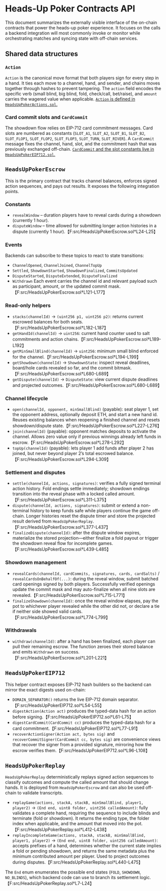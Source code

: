 # Heads-Up Poker Contracts API

This document summarizes the externally visible interface of the on-chain contracts that power the heads-up poker experience. It focuses on the calls a backend integration will most commonly invoke or monitor while orchestrating matches and syncing state with off-chain services.

## Shared data structures

### `Action`
`Action` is the canonical move format that both players sign for every step in a hand. It ties each move to a channel, hand, and sender, and chains moves together through hashes to prevent tampering. The `action` field encodes the specific verb (small blind, big blind, fold, check/call, bet/raise), and `amount` carries the wagered value when applicable. [`Action` is defined in `HeadsUpPokerActions.sol`.](src/HeadsUpPokerActions.sol)

### Card commit slots and `CardCommit`
The showdown flow relies on EIP-712 card commitment messages. Card slots are numbered as constants (`SLOT_A1`, `SLOT_A2`, `SLOT_B1`, `SLOT_B2`, `SLOT_FLOP1`, `SLOT_FLOP2`, `SLOT_FLOP3`, `SLOT_TURN`, `SLOT_RIVER`). A `CardCommit` message fixes the channel, hand, slot, and the commitment hash that was previously exchanged off-chain. [`CardCommit` and the slot constants live in `HeadsUpPokerEIP712.sol`.](src/HeadsUpPokerEIP712.sol)

## `HeadsUpPokerEscrow`
This is the primary contract that tracks channel balances, enforces signed action sequences, and pays out results. It exposes the following integration points.

### Constants
- `revealWindow` – duration players have to reveal cards during a showdown (currently 1 hour).
- `disputeWindow` – time allowed for submitting longer action histories in a dispute (currently 1 hour).【F:src/HeadsUpPokerEscrow.sol†L24-L25】

### Events
Backends can subscribe to these topics to react to state transitions:
- `ChannelOpened`, `ChannelJoined`, `ChannelTopUp`
- `Settled`, `ShowdownStarted`, `ShowdownFinalized`, `CommitsUpdated`
- `DisputeStarted`, `DisputeExtended`, `DisputeFinalized`
- `Withdrawn`
Each event carries the channel id and relevant payload such as participant, amount, or the updated commit mask.【F:src/HeadsUpPokerEscrow.sol†L121-L177】

### Read-only helpers
- `stacks(channelId)` → `(uint256 p1, uint256 p2)`: returns current escrowed balances for both seats.【F:src/HeadsUpPokerEscrow.sol†L182-L187】
- `getHandId(channelId)` → `uint256`: current hand counter used to salt commitments and action chains.【F:src/HeadsUpPokerEscrow.sol†L189-L192】
- `getMinSmallBlind(channelId)` → `uint256`: minimum small blind enforced for the channel.【F:src/HeadsUpPokerEscrow.sol†L194-L199】
- `getShowdown(channelId)` → `ShowdownState`: inspect reveal deadlines, board/hole cards revealed so far, and the commit bitmask.【F:src/HeadsUpPokerEscrow.sol†L680-L689】
- `getDispute(channelId)` → `DisputeState`: view current dispute deadlines and projected outcomes.【F:src/HeadsUpPokerEscrow.sol†L680-L689】

### Channel lifecycle
- `open(channelId, opponent, minSmallBlind)` (payable): seat player 1, set the opponent address, optionally deposit ETH, and start a new hand id. Reuses existing balances when reopening a finished channel and resets showdown/dispute state.【F:src/HeadsUpPokerEscrow.sol†L227-L276】
- `join(channelId)` (payable): opponent matches deposits to activate the channel. Allows zero value only if previous winnings already left funds in escrow.【F:src/HeadsUpPokerEscrow.sol†L278-L292】
- `topUp(channelId)` (payable): lets player 1 add funds after player 2 has joined, but never beyond player 2’s total escrowed balance.【F:src/HeadsUpPokerEscrow.sol†L294-L309】

### Settlement and disputes
- `settle(channelId, actions, signatures)`: verifies a fully signed terminal action history. Fold endings settle immediately; showdown endings transition into the reveal phase with a locked called amount.【F:src/HeadsUpPokerEscrow.sol†L311-L375】
- `dispute(channelId, actions, signatures)`: submit or extend a non-terminal history to keep funds safe while players continue the game off-chain. Longer histories reset the dispute timer and store the projected result derived from `HeadsUpPokerReplay`.【F:src/HeadsUpPokerEscrow.sol†L377-L437】
- `finalizeDispute(channelId)`: after the dispute window expires, materialize the stored projection—either finalize a fold payout or trigger the showdown reveal flow for incomplete games.【F:src/HeadsUpPokerEscrow.sol†L439-L485】

### Showdown management
- `revealCards(channelId, cardCommits, signatures, cards, cardSalts)` / `revealCardsOnBehalfOf(...)`: during the reveal window, submit batched card openings signed by both players. Successfully verified openings update the commit mask and may auto-finalize when all nine slots are revealed.【F:src/HeadsUpPokerEscrow.sol†L715-L771】
- `finalizeShowdown(channelId)`: once the reveal window elapses, pay the pot to whichever player revealed while the other did not, or declare a tie if neither side showed valid cards.【F:src/HeadsUpPokerEscrow.sol†L774-L799】

### Withdrawals
- `withdraw(channelId)`: after a hand has been finalized, each player can pull their remaining escrow. The function zeroes their stored balance and emits `Withdrawn` on success.【F:src/HeadsUpPokerEscrow.sol†L201-L221】

## `HeadsUpPokerEIP712`
This helper contract exposes EIP-712 hash builders so the backend can mirror the exact digests used on-chain:
- `DOMAIN_SEPARATOR()` returns the live EIP-712 domain separator.【F:src/HeadsUpPokerEIP712.sol†L54-L55】
- `digestAction(Action act)` produces the typed-data hash for an action before signing.【F:src/HeadsUpPokerEIP712.sol†L61-L75】
- `digestCardCommit(CardCommit cc)` produces the typed-data hash for a card commitment.【F:src/HeadsUpPokerEIP712.sol†L77-L91】
- `recoverActionSigner(Action act, bytes sig)` and `recoverCommitSigner(CardCommit cc, bytes sig)` are convenience views that recover the signer from a provided signature, mirroring how the escrow verifies them.【F:src/HeadsUpPokerEIP712.sol†L96-L108】

## `HeadsUpPokerReplay`
`HeadsUpPokerReplay` deterministically replays signed action sequences to classify outcomes and compute the called amount that should change hands. It is deployed from `HeadsUpPokerEscrow` and can also be used off-chain to validate transcripts.

- `replayGame(actions, stackA, stackB, minSmallBlind, player1, player2)` → `(End end, uint8 folder, uint256 calledAmount)`: fully validates a complete hand, requiring the sequence to include blinds and terminate (fold or showdown). It returns the ending type, the folder index when applicable, and the amount that moved into the pot.【F:src/HeadsUpPokerReplay.sol†L412-L438】
- `replayIncompleteGame(actions, stackA, stackB, minSmallBlind, player1, player2)` → `(End end, uint8 folder, uint256 calledAmount)`: accepts prefixes of a hand, determines whether the current state implies a fold or pending showdown, and returns the same metadata plus the minimum contributed amount per player. Used to project outcomes during disputes.【F:src/HeadsUpPokerReplay.sol†L440-L475】

The `End` enum enumerates the possible end states (`FOLD`, `SHOWDOWN`, `NO_BLINDS`), which backend code can use to branch its settlement logic.【F:src/HeadsUpPokerReplay.sol†L7-L24】

